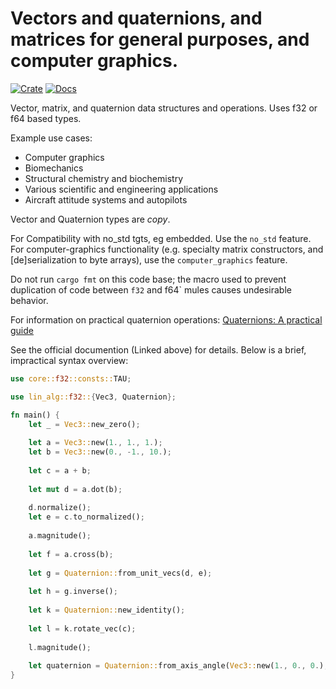 # Vectors and quaternions, and matrices for general purposes, and computer graphics. 

[![Crate](https://img.shields.io/crates/v/lin-alg2.svg)](https://crates.io/crates/lin-alg2)
[![Docs](https://docs.rs/lin-alg2/badge.svg)](https://docs.rs/lin-alg2)

Vector, matrix, and quaternion data structures and operations. Uses f32 or f64 based types.

Example use cases:

- Computer graphics
- Biomechanics
- Structural chemistry and biochemistry
- Various scientific and engineering applications
- Aircraft attitude systems and autopilots

Vector and Quaternion types are *copy*.

For Compatibility with no_std tgts, eg embedded. Use the `no_std` feature. For computer-graphics
functionality (e.g. specialty matrix constructors, and [de]serialization to byte arrays), use the `computer_graphics` feature.

Do not run `cargo fmt` on this code base; the macro used to prevent duplication of code between `f32` and f64` mules causes undesirable behavior.

For information on practical quaternion operations: [Quaternions: A practical guide](https://www.anyleaf.org/blog/quaternions:-a-practical-guide)

See the official documention (Linked above) for details. Below is a brief, impractical syntax overview:

```rust
use core::f32::consts::TAU;

use lin_alg::f32::{Vec3, Quaternion};

fn main() {
    let _ = Vec3::new_zero();
    
    let a = Vec3::new(1., 1., 1.);
    let b = Vec3::new(0., -1., 10.);
    
    let c = a + b;
    
    let mut d = a.dot(b);
    
    d.normalize();
    let e = c.to_normalized();
    
    a.magnitude();
    
    let f = a.cross(b);
    
    let g = Quaternion::from_unit_vecs(d, e);
    
    let h = g.inverse();
    
    let k = Quaternion::new_identity();
    
    let l = k.rotate_vec(c);
    
    l.magnitude();
    
    let quaternion = Quaternion::from_axis_angle(Vec3::new(1., 0., 0.), TAU / 16.);
}

```